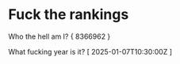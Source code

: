 # Fuck the rankings

Who the hell am I?
{ 8366962 }

What fucking year is it?
[ 2025-01-07T10:30:00Z ]
